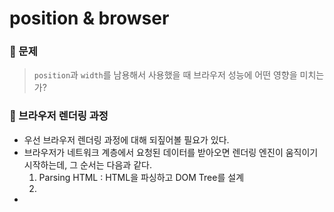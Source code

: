 # position & browser

### 🤔 문제

> `position`과 `width`를 남용해서 사용했을 때 브라우저 성능에 어떤 영향을 미치는가?

### 🔧 브라우저 렌더링 과정

- 우선 브라우저 렌더링 과정에 대해 되짚어볼 필요가 있다.
- 브라우저가 네트워크 계층에서 요청된 데이터를 받아오면 렌더링 엔진이 움직이기 시작하는데, 그 순서는 다음과 같다.
  1. Parsing HTML : HTML을 파싱하고 DOM Tree를 설계
  2.
-
